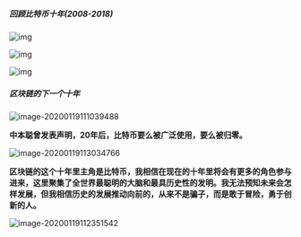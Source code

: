 

##### 回顾比特币十年(2008-2018)





![img](../assets/images/tenyearsback.png)

![img](../assets/images/tenyearsback2.png)

![img](../assets/images/tenyearsback3.png)



##### 区块链的下一个十年 



![image-20200119111039488](../assets/images/image-20200119111039488.png)



**中本聪曾发表声明，20年后，比特币要么被广泛使用，要么被归零。**



![image-20200119113034766](../assets/images/image-20200119113034766.png)





**区块链的这个十年里主角是比特币，我相信在现在的十年里将会有更多的角色参与进来，这里聚集了全世界最聪明的大脑和最具历史性的发明。我无法预知未来会怎样发展，但我相信历史的发展推动向前的，从来不是骗子，而是敢于冒险，勇于创新的人。**



![image-20200119112351542](../assets/images/image-20200119112351542.png)



